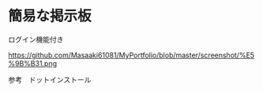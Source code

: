 # 簡易な掲示板

ログイン機能付き

https://github.com/Masaaki61081/MyPortfolio/blob/master/screenshot/%E5%9B%B31.png

参考　ドットインストール

